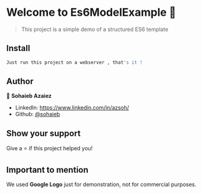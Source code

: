 # Welcome to Es6ModelExample 👋

> This project is a simple demo of a structured ES6 template

## Install

```sh
Just run this project on a webserver , that's it !
```

## Author

👤 **Sohaieb Azaiez**

* LinkedIn: https://www.linkedin.com/in/azsoh/
* Github: [@sohaieb](https://github.com/sohaieb)

## Show your support

Give a ⭐️ if this project helped you!

## Important to mention

We used **Google Logo** just for demonstration, not for commercial purposes.
